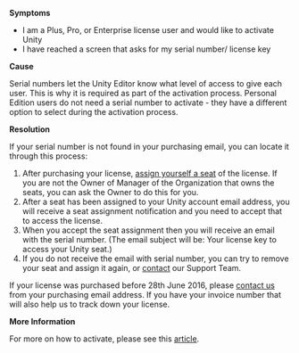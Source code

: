 
        

**Symptoms** 

*   I am a Plus, Pro, or Enterprise license user and would like to activate Unity
*   I have reached a screen that asks for my serial number/ license key

**Cause** 

Serial numbers let the Unity Editor know what level of access to give each user. This is why it is required as part of the activation process. Personal Edition users do not need a serial number to activate - they have a different option to select during the activation process.

**Resolution** 

If your serial number is not found in your purchasing email, you can locate it through this process:

1.  After purchasing your license, [assign yourself a seat](https://support.unity3d.com/hc/en-us/articles/209933926) of the license. If you are not the Owner of Manager of the Organization that owns the seats, you can ask the Owner to do this for you.
2.  After a seat has been assigned to your Unity account email address, you will receive a seat assignment notification and you need to accept that to access the license.
3.  When you accept the seat assignment then you will receive an email with the serial number. (The email subject will be: Your license key to access your Unity seat.)
4.  If you do not receive the email with serial number, you can try to remove your seat and assign it again, or [contact](https://support.unity3d.com/hc/en-us/requests/new) our Support Team.

If your license was purchased before 28th June 2016, please [contact us](https://support.unity3d.com/hc/en-us/requests/new) from your purchasing email address. If you have your invoice number that will also help us to track down your license.

**More Information** 

For more on how to activate, please see this [article](https://support.unity3d.com/hc/en-us/articles/211438683).

      